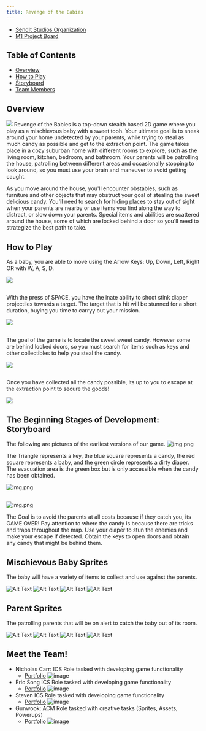 ```yaml
---
title: Revenge of the Babies
---
```


* [SendIt Studios Organization](https://github.com/SendIt-Studios)
* [M1 Project Board](https://github.com/orgs/SendIt-Studios/projects/2/views/1)

## Table of Contents
* [Overview](#overview)
* [How to Play](#how-to-play)
* [Storyboard](#the-beginning-stages-of-development-storyboard)
* [Team Members](#meet-the-team)

## Overview

<img class="ui left floated image" src="public/images/titlescreen.jpg"> Revenge of the Babies is a top-down stealth based 2D game where you play as a mischievous baby with a sweet tooh. Your ultimate goal is to sneak around your home undetected by your parents, while trying to steal as much candy as possible and get to the extraction point. The game takes place in a cozy suburban home with different rooms to explore, such as the living room, kitchen, bedroom, and bathroom. Your parents will be patrolling the house, patrolling between different areas and occasionally stopping to look around, so you must use your brain and maneuver to avoid getting caught.

As you move around the house, you'll encounter obstables, such as furniture and other objects that may obstruct your goal of stealing the sweet delicious candy. You'll need to search for hiding places to stay out of sight when your parents are nearby or use items you find along the way to distract, or slow down your parents. Special items and abilities are scattered around the house, some of which are locked behind a door so you'll need to strategize the best path to take.

## How to Play


As a baby, you are able to move using the Arrow Keys: Up, Down, Left, Right OR with W, A, S, D. 

<img class="ui right floated image" src="public/images/baby_img.png"> 

##

With the press of SPACE, you have the inate ability to shoot stink diaper projectiles towards a target. The target that is hit will be stunned for a short duration, buying you time to carryy out your mission.

<img class="ui right floated image" src="public/images/baby_diaper.png"> 

##

The goal of the game is to locate the sweet sweet candy. However some are behind locked doors, so you must search for items such as keys and other collectibles to help you steal the candy.

<img class="ui right floated image" src="public/images/game_goal.png"> 

##

Once you have collected all the candy possible, its up to you to escape at the extraction point to secure the goods!

<img class="ui right floated image" src="public/images/game_extract.png"> 


## The Beginning Stages of Development: Storyboard

The following are pictures of the earliest versions of our game. 
![img.png](public/images/image.png)

The Triangle represents a key, the blue square represents a candy, the red square represents a baby, and the green circle represents a dirty diaper.
The evacuation area is the green box but is only accessible when the candy has been obtained.

![img.png](public/images/image1.png)

## 

![img.png](public/images/level_1.png)

The Goal is to avoid the parents at all costs because if they catch you, its GAME OVER! Pay attention to where the candy is because there are tricks and traps throughout the map. Use your diaper to stun the enemies and make your escape if detected. Obtain the keys to open doors and obtain any candy that might be behind them.

## Mischievous Baby Sprites

The baby will have a variety of items to collect and use against the parents.

![Alt Text](public/images/baby_left.gif)
![Alt Text](public/images/baby_right.gif)
![Alt Text](public/images/baby_up.gif)
![Alt Text](public/images/baby_down.gif)

## Parent Sprites

The patrolling parents that will be on alert to catch the baby out of its room.

![Alt Text](public/images/adult1_up.gif)
![Alt Text](public/images/adult1_down.gif)
![Alt Text](public/images/adult_1.png)
![Alt Text](public/images/adult_2.png)



## Meet the Team!
* Nicholas Carr: ICS Role tasked with developing game functionality
    * [Portfolio](https://nicholasbcarr.github.io/)
    ![image](public/images/nick.jpg)
* Eric Song ICS Role tasked with developing game functionality
    * [Portfolio](https://eric-song1773.github.io/)
    ![image](public/images/eric.jpg)
* Steven ICS Role tasked with developing game functionality
    * [Portfolio](https://sle417.github.io/)
    ![image](public/images/steven.jpg)
* Gunwook: ACM Role tasked with creative tasks (Sprites, Assets, Powerups)
    * [Portfolio](https://lumd2000.github.io/)
    ![image](public/images/gunwook.jpg)
